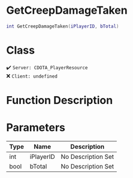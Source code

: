 # GetCreepDamageTaken
```lua
int GetCreepDamageTaken(iPlayerID, bTotal)
```
# Class
✔️ `Server: CDOTA_PlayerResource`  
❌ `Client: undefined`  

# Function Description

# Parameters
Type|Name|Description
--|--|--
int|iPlayerID|No Description Set
bool|bTotal|No Description Set
